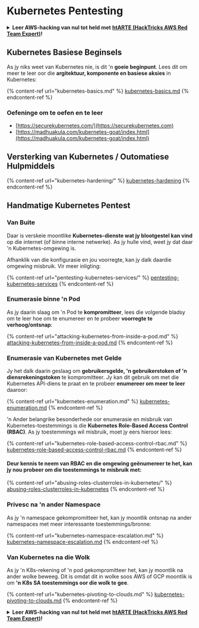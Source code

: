# Kubernetes Pentesting

<details>

<summary><strong>Leer AWS-hacking van nul tot held met</strong> <a href="https://training.hacktricks.xyz/courses/arte"><strong>htARTE (HackTricks AWS Red Team Expert)</strong></a><strong>!</strong></summary>

Ander maniere om HackTricks te ondersteun:

* As jy jou **maatskappy geadverteer wil sien in HackTricks** of **HackTricks in PDF wil aflaai**, kyk na die [**SUBSCRIPTION PLANS**](https://github.com/sponsors/carlospolop)!
* Kry die [**amptelike PEASS & HackTricks swag**](https://peass.creator-spring.com)
* Ontdek [**The PEASS Family**](https://opensea.io/collection/the-peass-family), ons versameling eksklusiewe [**NFTs**](https://opensea.io/collection/the-peass-family)
* **Sluit aan by die** 💬 [**Discord-groep**](https://discord.gg/hRep4RUj7f) of die [**telegram-groep**](https://t.me/peass) of **volg** my op **Twitter** 🐦 [**@carlospolopm**](https://twitter.com/carlospolopm)**.**
* **Deel jou hacking-truuks deur PR's in te dien by die** [**HackTricks**](https://github.com/carlospolop/hacktricks) en [**HackTricks Cloud**](https://github.com/carlospolop/hacktricks-cloud) GitHub-opslagplekke.

</details>

## Kubernetes Basiese Beginsels

As jy niks weet van Kubernetes nie, is dit 'n **goeie beginpunt**. Lees dit om meer te leer oor die **argitektuur, komponente en basiese aksies** in Kubernetes:

{% content-ref url="kubernetes-basics.md" %}
[kubernetes-basics.md](kubernetes-basics.md)
{% endcontent-ref %}

### Oefeninge om te oefen en te leer

* [https://securekubernetes.com/](https://securekubernetes.com)
* [https://madhuakula.com/kubernetes-goat/index.html](https://madhuakula.com/kubernetes-goat/index.html)

## Versterking van Kubernetes / Outomatiese Hulpmiddels

{% content-ref url="kubernetes-hardening/" %}
[kubernetes-hardening](kubernetes-hardening/)
{% endcontent-ref %}

## Handmatige Kubernetes Pentest

### Van Buite

Daar is verskeie moontlike **Kubernetes-dienste wat jy blootgestel kan vind** op die internet (of binne interne netwerke). As jy hulle vind, weet jy dat daar 'n Kubernetes-omgewing is.

Afhanklik van die konfigurasie en jou voorregte, kan jy dalk daardie omgewing misbruik. Vir meer inligting:

{% content-ref url="pentesting-kubernetes-services/" %}
[pentesting-kubernetes-services](pentesting-kubernetes-services/)
{% endcontent-ref %}

### Enumerasie binne 'n Pod

As jy daarin slaag om 'n Pod te **kompromitteer**, lees die volgende bladsy om te leer hoe om te enumereer en te probeer **voorregte te verhoog/ontsnap**:

{% content-ref url="attacking-kubernetes-from-inside-a-pod.md" %}
[attacking-kubernetes-from-inside-a-pod.md](attacking-kubernetes-from-inside-a-pod.md)
{% endcontent-ref %}

### Enumerasie van Kubernetes met Gelde

Jy het dalk daarin geslaag om **gebruikersgelde, 'n gebruikerstoken of 'n diensrekeningstoken** te kompromitteer. Jy kan dit gebruik om met die Kubernetes API-diens te praat en te probeer **enumereer om meer te leer** daaroor:

{% content-ref url="kubernetes-enumeration.md" %}
[kubernetes-enumeration.md](kubernetes-enumeration.md)
{% endcontent-ref %}

'n Ander belangrike besonderhede oor enumerasie en misbruik van Kubernetes-toestemmings is die **Kubernetes Role-Based Access Control (RBAC)**. As jy toestemmings wil misbruik, moet jy eers hieroor lees:

{% content-ref url="kubernetes-role-based-access-control-rbac.md" %}
[kubernetes-role-based-access-control-rbac.md](kubernetes-role-based-access-control-rbac.md)
{% endcontent-ref %}

#### Deur kennis te neem van RBAC en die omgewing geënumereer te het, kan jy nou probeer om die toestemmings te misbruik met:

{% content-ref url="abusing-roles-clusterroles-in-kubernetes/" %}
[abusing-roles-clusterroles-in-kubernetes](abusing-roles-clusterroles-in-kubernetes/)
{% endcontent-ref %}

### Privesc na 'n ander Namespace

As jy 'n namespace gekompromitteer het, kan jy moontlik ontsnap na ander namespaces met meer interessante toestemmings/bronne:

{% content-ref url="kubernetes-namespace-escalation.md" %}
[kubernetes-namespace-escalation.md](kubernetes-namespace-escalation.md)
{% endcontent-ref %}

### Van Kubernetes na die Wolk

As jy 'n K8s-rekening of 'n pod gekompromitteer het, kan jy moontlik na ander wolke beweeg. Dit is omdat dit in wolke soos AWS of GCP moontlik is om **'n K8s SA toestemmings oor die wolk te gee**.

{% content-ref url="kubernetes-pivoting-to-clouds.md" %}
[kubernetes-pivoting-to-clouds.md](kubernetes-pivoting-to-clouds.md)
{% endcontent-ref %}

<details>

<summary><strong>Leer AWS-hacking van nul tot held met</strong> <a href="https://training.hacktricks.xyz/courses/arte"><strong>htARTE (HackTricks AWS Red Team Expert)</strong></a><strong>!</strong></summary>

Ander maniere om HackTricks te ondersteun:

* As jy jou **maatskappy geadverteer wil sien in HackTricks** of **HackTricks in PDF wil aflaai**, kyk na die [**SUBSCRIPTION PLANS**](https://github.com/sponsors/carlospolop)!
* Kry die [**amptelike PEASS & HackTricks swag**](https://peass.creator-spring.com)
* Ontdek [**The PEASS Family**](https://opensea.io/collection/the-peass-family), ons versameling eksklusiewe [**NFTs**](https://opensea.io/collection/the-peass-family)
* **Sluit aan by die** 💬 [**Discord-groep**](https://discord.gg/hRep4RUj7f) of die [**telegram-groep**](https://t.me/peass) of **volg** my op **Twitter** 🐦 [**@carlospolopm**](https://twitter.com/carlospolopm)**.**
* **Deel jou hacking-truuks deur PR's in te dien by die** [**HackTricks**](https://github.com/carlospolop/hacktricks) en [**HackTricks Cloud**](https://github.com/carlospolop/hacktricks-cloud) GitHub-opslagplekke.

</details>
